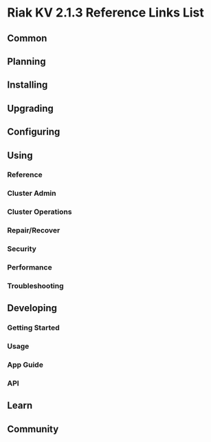 
# Riak KV 2.1.3 Reference Links List


## Common

[downloads]: {{<baseurl>}}riak/kv/2.2.0/downloads/
[install index]: {{<baseurl>}}riak/kv/2.2.0/setup/installing
[upgrade index]: {{<baseurl>}}riak/kv/2.2.0/upgrading
[plan index]: {{<baseurl>}}riak/kv/2.2.0/planning
[config index]: {{<baseurl>}}riak/kv/2.1.3/using/configuring/
[config reference]: {{<baseurl>}}riak/kv/2.2.0/configuring/reference/
[manage index]: {{<baseurl>}}riak/kv/2.2.0/using/managing
[performance index]: {{<baseurl>}}riak/kv/2.2.0/using/performance
[glossary vnode]: {{<baseurl>}}riak/kv/2.2.0/learn/glossary/#vnode
[contact basho]: http://basho.com/contact/


## Planning

[plan index]: {{<baseurl>}}riak/kv/2.2.0/setup/planning
[plan start]: {{<baseurl>}}riak/kv/2.2.0/setup/planning/start
[plan backend]: {{<baseurl>}}riak/kv/2.2.0/setup/planning/backend
[plan backend bitcask]: {{<baseurl>}}riak/kv/2.2.0/setup/planning/backend/bitcask
[plan backend leveldb]: {{<baseurl>}}riak/kv/2.2.0/setup/planning/backend/leveldb
[plan backend memory]: {{<baseurl>}}riak/kv/2.2.0/setup/planning/backend/memory
[plan backend multi]: {{<baseurl>}}riak/kv/2.2.0/setup/planning/backend/multi
[plan cluster capacity]: {{<baseurl>}}riak/kv/2.2.0/setup/planning/cluster-capacity
[plan bitcask capacity]: {{<baseurl>}}riak/kv/2.2.0/setup/planning/bitcask-capacity-calc
[plan best practices]: {{<baseurl>}}riak/kv/2.2.0/setup/planning/best-practices
[plan future]: {{<baseurl>}}riak/kv/2.2.0/setup/planning/future


## Installing

[install index]: {{<baseurl>}}riak/kv/2.2.0/setup/installing
[install aws]: {{<baseurl>}}riak/kv/2.2.0/setup/installing/amazon-web-services
[install debian & ubuntu]: {{<baseurl>}}riak/kv/2.2.0/setup/installing/debian-ubuntu
[install freebsd]: {{<baseurl>}}riak/kv/2.2.0/setup/installing/freebsd
[install mac osx]: {{<baseurl>}}riak/kv/2.2.0/setup/installing/mac-osx
[install rhel & centos]: {{<baseurl>}}riak/kv/2.2.0/setup/installing/rhel-centos
[install smartos]: {{<baseurl>}}riak/kv/2.2.0/setup/installing/smartos
[install solaris]: {{<baseurl>}}riak/kv/2.2.0/setup/installing/solaris
[install suse]: {{<baseurl>}}riak/kv/2.2.0/setup/installing/suse
[install windows azure]: {{<baseurl>}}riak/kv/2.2.0/setup/installing/windows-azure

[install source index]: {{<baseurl>}}riak/kv/2.2.0/setup/installing/source
[install source erlang]: {{<baseurl>}}riak/kv/2.2.0/setup/installing/source/erlang
[install source jvm]: {{<baseurl>}}riak/kv/2.2.0/setup/installing/source/jvm

[install verify]: {{<baseurl>}}riak/kv/2.2.0/setup/installing/verify


## Upgrading

[upgrade index]: {{<baseurl>}}riak/kv/2.2.0/setup/upgrading
[upgrade checklist]: {{<baseurl>}}riak/kv/2.2.0/setup/upgrading/checklist
[upgrade version]: {{<baseurl>}}riak/kv/2.2.0/setup/upgrading/version
[upgrade cluster]: {{<baseurl>}}riak/kv/2.2.0/setup/upgrading/cluster
[upgrade mdc]: {{<baseurl>}}riak/kv/2.2.0/setup/upgrading/multi-datacenter
[upgrade downgrade]: {{<baseurl>}}riak/kv/2.2.0/setup/downgrade


## Configuring

[config index]: {{<baseurl>}}riak/kv/2.2.0/configuring
[config basic]: {{<baseurl>}}riak/kv/2.2.0/configuring/basic
[config backend]: {{<baseurl>}}riak/kv/2.2.0/configuring/backend
[config manage]: {{<baseurl>}}riak/kv/2.2.0/configuring/managing
[config reference]: {{<baseurl>}}riak/kv/2.2.0/configuring/reference/
[config strong consistency]: {{<baseurl>}}riak/kv/2.2.0/configuring/strong-consistency
[config load balance]: {{<baseurl>}}riak/kv/2.2.0/configuring/load-balancing-proxy
[config mapreduce]: {{<baseurl>}}riak/kv/2.2.0/configuring/mapreduce
[config search]: {{<baseurl>}}riak/kv/2.2.0/configuring/search/

[config v3 mdc]: {{<baseurl>}}riak/kv/2.2.0/configuring/v3-multi-datacenter
[config v3 nat]: {{<baseurl>}}riak/kv/2.2.0/configuring/v3-multi-datacenter/nat
[config v3 quickstart]: {{<baseurl>}}riak/kv/2.2.0/configuring/v3-multi-datacenter/quick-start
[config v3 ssl]: {{<baseurl>}}riak/kv/2.2.0/configuring/v3-multi-datacenter/ssl

[config v2 mdc]: {{<baseurl>}}riak/kv/2.2.0/configuring/v2-multi-datacenter
[config v2 nat]: {{<baseurl>}}riak/kv/2.2.0/configuring/v2-multi-datacenter/nat
[config v2 quickstart]: {{<baseurl>}}riak/kv/2.2.0/configuring/v2-multi-datacenter/quick-start
[config v2 ssl]: {{<baseurl>}}riak/kv/2.2.0/configuring/v2-multi-datacenter/ssl



## Using

[use index]: {{<baseurl>}}riak/kv/2.2.0/using/
[use admin commands]: {{<baseurl>}}riak/kv/2.2.0/using/cluster-admin-commands
[use running cluster]: {{<baseurl>}}riak/kv/2.2.0/using/running-a-cluster

### Reference

[use ref custom code]: {{<baseurl>}}riak/kv/2.2.0/using/reference/custom-code
[use ref handoff]: {{<baseurl>}}riak/kv/2.2.0/using/reference/handoff
[use ref monitoring]: {{<baseurl>}}riak/kv/2.2.0/using/reference/statistics-monitoring
[use ref search]: {{<baseurl>}}riak/kv/2.2.0/using/reference/search
[use ref 2i]: {{<baseurl>}}riak/kv/2.2.0/using/reference/secondary-indexes
[use ref snmp]: {{<baseurl>}}riak/kv/2.2.0/using/reference/snmp
[use ref strong consistency]: {{<baseurl>}}riak/kv/2.2.0/using/reference/strong-consistency
[use ref jmx]: {{<baseurl>}}riak/kv/2.2.0/using/reference/jmx
[use ref obj del]: {{<baseurl>}}riak/kv/2.2.0/using/reference/object-deletion/
[use ref v3 mdc]: {{<baseurl>}}riak/kv/2.2.0/using/reference/v3-multi-datacenter
[use ref v2 mdc]: {{<baseurl>}}riak/kv/2.2.0/using/reference/v2-multi-datacenter

### Cluster Admin

[use admin index]: {{<baseurl>}}riak/kv/2.2.0/using/admin/
[use admin commands]: {{<baseurl>}}riak/kv/2.2.0/using/admin/commands/
[use admin riak cli]: {{<baseurl>}}riak/kv/2.2.0/using/admin/riak-cli/
[use admin riak-admin]: {{<baseurl>}}riak/kv/2.2.0/using/admin/riak-admin/
[use admin riak control]: {{<baseurl>}}riak/kv/2.2.0/using/admin/riak-control/

### Cluster Operations

[cluster ops add remove node]: {{<baseurl>}}riak/kv/2.2.0/using/cluster-operations/adding-removing-nodes
[cluster ops inspect node]: {{<baseurl>}}riak/kv/2.2.0/using/cluster-operations/inspecting-node
[cluster ops change info]: {{<baseurl>}}riak/kv/2.2.0/using/cluster-operations/changing-cluster-info
[cluster ops load balance]: {{<baseurl>}}riak/kv/2.2.0/configuring/load-balancing-proxy
[cluster ops bucket types]: {{<baseurl>}}riak/kv/2.2.0/using/cluster-operations/bucket-types
[cluster ops handoff]: {{<baseurl>}}riak/kv/2.2.0/using/cluster-operations/handoff
[cluster ops log]: {{<baseurl>}}riak/kv/2.2.0/using/cluster-operations/logging
[cluster ops obj del]: {{<baseurl>}}riak/kv/2.2.0/using/reference/object-deletion
[cluster ops backup]: {{<baseurl>}}riak/kv/2.2.0/using/cluster-operations/backing-up
[cluster ops mdc]: {{<baseurl>}}riak/kv/2.2.0/using/cluster-operations/v3-multi-datacenter
[cluster ops strong consistency]: {{<baseurl>}}riak/kv/2.2.0/using/cluster-operations/strong-consistency
[cluster ops 2i]: {{<baseurl>}}riak/kv/2.2.0/using/reference/secondary-indexes
[cluster ops v3 mdc]: {{<baseurl>}}riak/kv/2.2.0/using/cluster-operations/v3-multi-datacenter
[cluster ops v2 mdc]: {{<baseurl>}}riak/kv/2.2.0/using/cluster-operations/v2-multi-datacenter

### Repair/Recover

[repair recover index]: {{<baseurl>}}riak/kv/2.2.0/using/repair-recovery
[repair recover index]: {{<baseurl>}}riak/kv/2.2.0/using/repair-recovery/failure-recovery/

### Security

[security index]: {{<baseurl>}}riak/kv/2.2.0/using/security/
[security basics]: {{<baseurl>}}riak/kv/2.2.0/using/security/basics
[security managing]: {{<baseurl>}}riak/kv/2.2.0/using/security/managing-sources/

### Performance

[perf index]: {{<baseurl>}}riak/kv/2.2.0/using/performance/
[perf benchmark]: {{<baseurl>}}riak/kv/2.2.0/using/performance/benchmarking
[perf open files]: {{<baseurl>}}riak/kv/2.2.0/using/performance/open-files-limit/
[perf erlang]: {{<baseurl>}}riak/kv/2.2.0/using/performance/erlang
[perf aws]: {{<baseurl>}}riak/kv/2.2.0/using/performance/amazon-web-services
[perf latency checklist]: {{<baseurl>}}riak/kv/2.2.0/using/performance/latency-reduction

### Troubleshooting

[troubleshoot http]: {{<baseurl>}}riak/kv/2.2.0/using/troubleshooting/http-204


## Developing

[dev index]: {{<baseurl>}}riak/kv/2.2.0/developing
[dev client libraries]: {{<baseurl>}}riak/kv/2.2.0/developing/client-libraries
[dev data model]: {{<baseurl>}}riak/kv/2.2.0/developing/data-modeling
[dev data types]: {{<baseurl>}}riak/kv/2.2.0/developing/data-types
[dev kv model]: {{<baseurl>}}riak/kv/2.2.0/developing/key-value-modeling

### Getting Started

[getting started]: {{<baseurl>}}riak/kv/2.2.0/developing/getting-started
[getting started java]: {{<baseurl>}}riak/kv/2.2.0/developing/getting-started/java
[getting started ruby]: {{<baseurl>}}riak/kv/2.2.0/developing/getting-started/ruby
[getting started python]: {{<baseurl>}}riak/kv/2.2.0/developing/getting-started/python
[getting started php]: {{<baseurl>}}riak/kv/2.2.0/developing/getting-started/php
[getting started csharp]: {{<baseurl>}}riak/kv/2.2.0/developing/getting-started/csharp
[getting started nodejs]: {{<baseurl>}}riak/kv/2.2.0/developing/getting-started/nodejs
[getting started erlang]: {{<baseurl>}}riak/kv/2.2.0/developing/getting-started/erlang
[getting started golang]: {{<baseurl>}}riak/kv/2.2.0/developing/getting-started/golang

[obj model java]: {{<baseurl>}}riak/kv/2.2.0/developing/getting-started/java/object-modeling
[obj model ruby]: {{<baseurl>}}riak/kv/2.2.0/developing/getting-started/ruby/object-modeling
[obj model python]: {{<baseurl>}}riak/kv/2.2.0/developing/getting-started/python/object-modeling
[obj model csharp]: {{<baseurl>}}riak/kv/2.2.0/developing/getting-started/csharp/object-modeling
[obj model nodejs]: {{<baseurl>}}riak/kv/2.2.0/developing/getting-started/nodejs/object-modeling
[obj model erlang]: {{<baseurl>}}riak/kv/2.2.0/developing/getting-started/erlang/object-modeling
[obj model golang]: {{<baseurl>}}riak/kv/2.2.0/developing/getting-started/golang/object-modeling

### Usage

[usage index]: {{<baseurl>}}riak/kv/2.2.0/developing/usage
[usage bucket types]: {{<baseurl>}}riak/kv/2.2.0/developing/usage/bucket-types
[usage commit hooks]: {{<baseurl>}}riak/kv/2.2.0/developing/usage/commit-hooks
[usage conflict resolution]: {{<baseurl>}}riak/kv/2.2.0/developing/usage/conflict-resolution
[usage content types]: {{<baseurl>}}riak/kv/2.2.0/developing/usage/content-types
[usage create objects]: {{<baseurl>}}riak/kv/2.2.0/developing/usage/creating-objects
[usage custom extractors]: {{<baseurl>}}riak/kv/2.2.0/developing/usage/custom-extractors
[usage delete objects]: {{<baseurl>}}riak/kv/2.2.0/developing/usage/deleting-objects
[usage mapreduce]: {{<baseurl>}}riak/kv/2.2.0/developing/usage/mapreduce
[usage search]: {{<baseurl>}}riak/kv/2.2.0/developing/usage/search
[usage search schema]: {{<baseurl>}}riak/kv/2.2.0/developing/usage/search-schemas
[usage search data types]: {{<baseurl>}}riak/kv/2.2.0/developing/usage/searching-data-types
[usage 2i]: {{<baseurl>}}riak/kv/2.2.0/developing/usage/secondary-indexes
[usage update objects]: {{<baseurl>}}riak/kv/2.2.0/developing/usage/updating-objects

### App Guide

[apps mapreduce]: {{<baseurl>}}riak/kv/2.2.0/developing/app-guide/advanced-mapreduce
[apps replication properties]: {{<baseurl>}}riak/kv/2.2.0/developing/app-guide/replication-properties
[apps strong consistency]: {{<baseurl>}}riak/kv/2.2.0/developing/app-guide/strong-consistency

### API

[dev api backend]: {{<baseurl>}}riak/kv/2.2.0/developing/api/backend
[dev api http]: {{<baseurl>}}riak/kv/2.2.0/developing/api/http
[dev api http status]: {{<baseurl>}}riak/kv/2.2.0/developing/api/http/status
[dev api pbc]: {{<baseurl>}}riak/kv/2.2.0/developing/api/protocol-buffers/


## Learn

[learn new nosql]: {{<baseurl>}}riak/kv/learn/new-to-nosql
[learn use cases]: {{<baseurl>}}riak/kv/learn/use-cases
[learn why riak]: {{<baseurl>}}riak/kv/learn/why-riak-kv

[glossary]: {{<baseurl>}}riak/kv/2.2.0/learn/glossary/
[glossary aae]: {{<baseurl>}}riak/kv/2.2.0/learn/glossary/#active-anti-entropy-aae
[glossary read rep]: {{<baseurl>}}riak/kv/2.2.0/learn/glossary/#read-repair
[glossary vnode]: {{<baseurl>}}riak/kv/2.2.0/learn/glossary/#vnode

[concept aae]: {{<baseurl>}}riak/kv/2.2.0/learn/concepts/active-anti-entropy/
[concept buckets]: {{<baseurl>}}riak/kv/2.2.0/learn/concepts/buckets
[concept cap neg]: {{<baseurl>}}riak/kv/2.2.0/learn/concepts/capability-negotiation
[concept causal context]: {{<baseurl>}}riak/kv/2.2.0/learn/concepts/causal-context
[concept clusters]: {{<baseurl>}}riak/kv/2.2.0/learn/concepts/clusters/
[concept crdts]: {{<baseurl>}}riak/kv/2.2.0/learn/concepts/crdts
[concept eventual consistency]: {{<baseurl>}}riak/kv/2.2.0/learn/concepts/eventual-consistency
[concept keys objects]: {{<baseurl>}}riak/kv/2.2.0/learn/concepts/keys-and-objects
[concept replication]: {{<baseurl>}}riak/kv/2.2.0/learn/concepts/replication
[concept strong consistency]: {{<baseurl>}}riak/kv/2.2.0/using/reference/strong-consistency
[concept vnodes]: {{<baseurl>}}riak/kv/2.2.0/learn/concepts/vnodes



## Community

[community]: {{<baseurl>}}community
[community projects]: {{<baseurl>}}community/projects
[reporting bugs]: {{<baseurl>}}community/reporting-bugs
[taishi]: {{<baseurl>}}community/taishi

